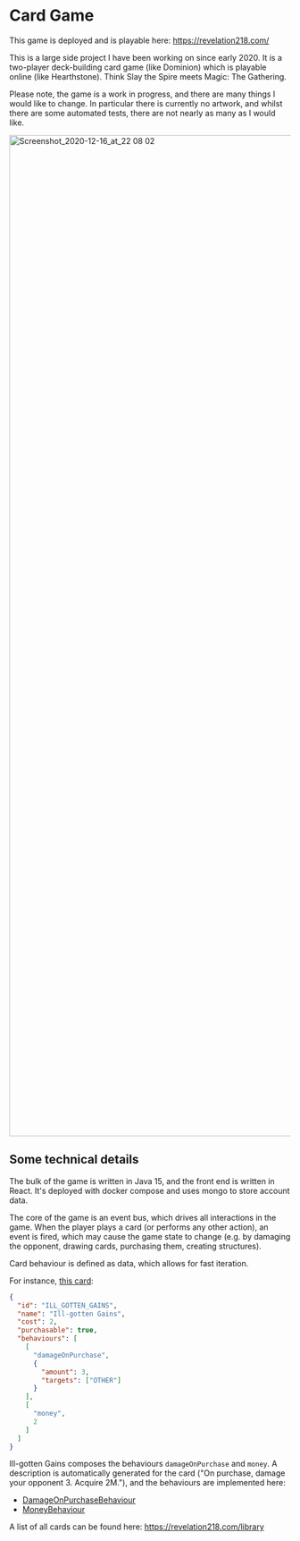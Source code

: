# Card Game

This game is deployed and is playable here: https://revelation218.com/

This is a large side project I have been working on since early 2020.
It is a two-player deck-building card game (like Dominion) which is playable online (like Hearthstone).
Think Slay the Spire meets Magic: The Gathering.

Please note, the game is a work in progress, and there are many things I would like to change.
In particular there is currently no artwork, and whilst there are some automated tests, there are not nearly as many as I would like.

<img width="1791" alt="Screenshot_2020-12-16_at_22 08 02" src="https://user-images.githubusercontent.com/1873155/111924625-73122680-8a9d-11eb-91e2-adbda972ab8f.png">

## Some technical details

The bulk of the game is written in Java 15, and the front end is written in React.
It's deployed with docker compose and uses mongo to store account data.

The core of the game is an event bus, which drives all interactions in the game.
When the player plays a card (or performs any other action), an event is fired, which may cause the game state to change (e.g. by damaging the opponent, drawing cards, purchasing them, creating structures).

Card behaviour is defined as data, which allows for fast iteration.

For instance, [this card](https://github.com/jrhodkinson/card-game/blob/master/card-game-implementation/src/main/resources/assets/cards/money/ill-gotten-gains.json):
```json
{
  "id": "ILL_GOTTEN_GAINS",
  "name": "Ill-gotten Gains",
  "cost": 2,
  "purchasable": true,
  "behaviours": [
    [
      "damageOnPurchase",
      {
        "amount": 3,
        "targets": ["OTHER"]
      }
    ],
    [
      "money",
      2
    ]
  ]
}

```

Ill-gotten Gains composes the behaviours `damageOnPurchase` and `money`.
A description is automatically generated for the card ("On purchase, damage your opponent 3. Acquire 2M."), and the behaviours are implemented here:
- [DamageOnPurchaseBehaviour](https://github.com/jrhodkinson/card-game/blob/master/card-game-implementation/src/main/java/jrh/game/card/behaviour/DamageOnPurchaseBehaviour.java)
- [MoneyBehaviour](https://github.com/jrhodkinson/card-game/blob/master/card-game-implementation/src/main/java/jrh/game/card/behaviour/MoneyBehaviour.java)

A list of all cards can be found here: https://revelation218.com/library
